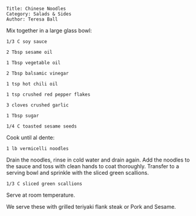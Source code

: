 ~~~ recipe-info
Title: Chinese Noodles
Category: Salads & Sides
Author: Teresa Ball
~~~

Mix together in a large glass bowl:

~~~ recipe-ingredients
1/3 C soy sauce

2 Tbsp sesame oil

1 Tbsp vegetable oil

2 Tbsp balsamic vinegar

1 tsp hot chili oil

1 tsp crushed red pepper flakes

3 cloves crushed garlic

1 Tbsp sugar

1/4 C toasted sesame seeds
~~~

Cook until al dente:

~~~ recipe-ingredients
1 lb vermicelli noodles
~~~

Drain the noodles, rinse in cold water and drain again. Add the noodles to the sauce and toss with
clean hands to coat thoroughly. Transfer to a serving bowl and sprinkle with the sliced green
scallions.

~~~ recipe-ingredients
1/3 C sliced green scallions
~~~

Serve at room temperature.

We serve these with grilled teriyaki flank steak or Pork and Sesame.
